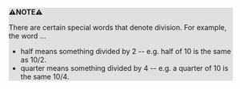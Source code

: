 <div style="margin:2em; background-color: #e0e0e0;">

<strong>⚠️NOTE️️️⚠️</strong>

There are certain special words that denote division. For example, the word ...
* half means something divided by 2 -- e.g. half of 10 is the same as 10/2.
* quarter means something divided by 4 -- e.g. a quarter of 10 is the same 10/4.
</div>

